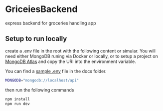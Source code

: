 # GriceiesBackend

express backend for groceries handling app

## Setup to run locally

create a .env file in the root with the following content or simular. You will
need either MongoDB runing via Docker or locally, or to setup a project on
[MongoDB Atlas](https://www.mongodb.com/cloud/atlas) and copy the URI into the
environment variable.

You can find a [sample .env](docs/sample.env) file in the docs folder.

```sh
MONGODB="mongodb://localhost/api"
```

then run the following commands

```bash
npm install
npm run dev
```
